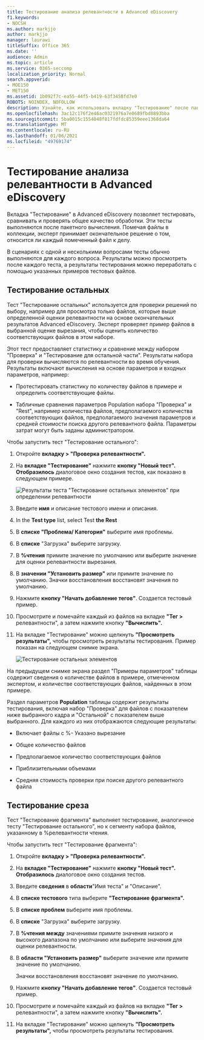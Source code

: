 ```yaml
---
title: Тестирование анализа релевантности в Advanced eDiscovery
f1.keywords:
- NOCSH
ms.author: markjjo
author: markjjo
manager: laurawi
titleSuffix: Office 365
ms.date: ''
audience: Admin
ms.topic: article
ms.service: O365-seccomp
localization_priority: Normal
search.appverid:
- MOE150
- MET150
ms.assetid: 1b092f7c-ea55-44f5-b419-63f3458fd7e0
ROBOTS: NOINDEX, NOFOLLOW
description: Узнайте, как использовать вкладку "Тестирование" после пакетного вычисления в Advanced eDiscovery для тестирования, сравнения и проверки общего качества обработки.
ms.openlocfilehash: 3ac12c176f2e46ac0321976a7e0689fbd8893bba
ms.sourcegitcommit: 5ba0015c1554048f817fdfdc85359eee1368da64
ms.translationtype: MT
ms.contentlocale: ru-RU
ms.lasthandoff: 01/06/2021
ms.locfileid: "49769174"
---
```

# <a name="test-relevance-analysis-in-advanced-ediscovery"></a>Тестирование анализа релевантности в Advanced eDiscovery
  
Вкладка "Тестирование" в Advanced eDiscovery позволяет тестировать, сравнивать и проверять общее качество обработки. Эти тесты выполняются после пакетного вычисления. Помечая файлы в коллекции, эксперт принимает окончательное решение о том, относится ли каждый помеченный файл к делу.
  
В сценариях с одной и несколькими вопросами тесты обычно выполняются для каждого вопроса. Результаты можно просмотреть после каждого теста, а результаты тестирования можно переработать с помощью указанных примеров тестовых файлов.
  
## <a name="testing-the-rest"></a>Тестирование остальных

Тест "Тестирование остальных" используется для проверки решений по выбору, например для просмотра только файлов, которые выше определенной оценки релевантности на основе окончательных результатов Advanced eDiscovery. Эксперт проверяет пример файлов в выбранной оценке вырезания, чтобы оценить количество соответствующих файлов в этом наборе.
  
Этот тест предоставляет статистику и сравнение между набором "Проверка" и "Тестирование для остальной части". Результаты набора для проверки вычисляются по релевантности во время обучения. Результаты включают вычисления на основе параметров и входных параметров, например:
  
- Протестировать статистику по количеству файлов в примере и определить соответствующие файлы.

- Табличные сравнения параметров Population набора "Проверка" и "Rest", например количества файлов, предполагаемого количества соответствующих файлов, предполагаемого значения параметров и средней стоимости поиска другого релевантного файла. Параметры затрат могут быть заданы администратором.

Чтобы запустить тест "Тестирование остального":

1. Откройте **вкладку \> "Проверка релевантности".**

2. На **вкладке "Тестирование"** нажмите **кнопку "Новый тест".** **Отобразилось** диалоговое окно создания тестов, как показано в следующем примере.

    ![Результаты теста "Тестирование остальных элементов" при определении релевантности](../media/46e6898a-f929-4fd0-88d9-6f91d04b6ce2.png)
  
3. Введите **имя** и описание тестового имени и описания.

4. In the **Test type** list, select Test **the Rest**

5. В **списке "Проблема/ Категория"** выберите имя проблемы.

6. В **списке** "Загрузка" выберите загрузку. 

7. В **%чтения** примите значение по умолчанию или выберите значение для оценки релевантности вырезания. 

8. В **значении "Установить размер"** или примите значение по умолчанию. Значки восстановления восстановят значения по умолчанию.

9. Нажмите **кнопку "Начать добавление тегов"**. Создается тестовый пример.

10. Просмотрите и помечайте каждый из файлов на вкладке **"Тег \>** релевантности", а затем нажмите кнопку **"Вычислить".**

11. На вкладке "Тестирование" можно щелкнуть **"Просмотреть результаты",** чтобы просмотреть результаты тестирования. Пример показан на следующем снимке экрана.

    ![Тестирование остальных элементов](../media/b95744a9-047d-4c29-992d-04fa7e58e58a.png)
  
На предыдущем снимке  экрана раздел "Примеры параметров" таблицы содержит сведения о количестве файлов в примере, отмеченном экспертом, и количестве соответствующих файлов, найденных в этом примере.
  
Раздел параметров **Population** таблицы содержит результаты тестирования, включая набор "Проверка" для файлов с показателем ниже выбранного кадра и "Остальной" с показателем выше выбранного. Для каждого из них отображаются следующие результаты:
  
- Включает файлы с %- Указано вырезание

- Общее количество файлов

- Предполагаемое количество соответствующих файлов

- Приблизительными объемами

- Средняя стоимость проверки при поиске другого релевантного файла

## <a name="testing-the-slice"></a>Тестирование среза

Тест "Тестирование фрагмента" выполняет тестирование, аналогичное тесту "Тестирование остального", но к сегменту набора файлов, указанному в %релевантности чтения.

Чтобы запустить тест "Тестирование фрагмента":
  
1. Откройте **вкладку \> "Проверка релевантности".**

2. На **вкладке "Тестирование"** нажмите **кнопку "Новый тест".** **Отобразилось** диалоговое окно создания тестов.

3. Введите **сведения** в **области**"Имя теста" и "Описание".

4. В **списке тестового** типа выберите **"Тестирование фрагмента".**

5. В **списке проблем** выберите имя проблемы.

6. В **списке** "Загрузка" выберите загрузку.

7. В **%чтения между** значениями примите значения низкого и высокого диапазона по умолчанию или выберите значения для оценки релевантности.

8. В **области "Установить размер"** выберите значение или примите значение по умолчанию.

    Значки восстановления восстановят значение по умолчанию.

9. Нажмите **кнопку "Начать добавление тегов"**. Создается тестовый пример.

10. Просмотрите и помечайте каждый из файлов на вкладке **"Тег \>** релевантности", а затем нажмите кнопку **"Вычислить".**

11. На вкладке "Тестирование" можно щелкнуть **"Просмотреть результаты",** чтобы просмотреть результаты тестирования.
